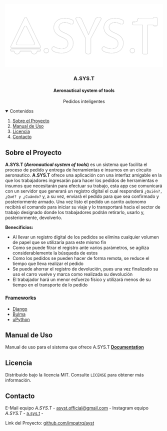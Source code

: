 
<!-- PROJECT LOGO -->
<br />
<p align="center">
  <a href="https://github.com/impatrq/asyst">
    <img src= "media/ASYST-blanco.png" alt="Logo" width="800">
  </a>

  <h3 align="center">A.SYS.T</h3>
  <h4 align="center">Aeronautical system of tools</h4>

  <p align="center">
    Pedidos inteligentes
    <!-- TABLE OF CONTENTS -->
<details open="open">
  <summary>Contenidos</summary>
  <ol>
    <li>
      <a href="#sobre-el-proyecto">Sobre el Proyecto</a>
    </li>
    <!-- <li>
      <a href="#getting-started">Getting Started</a>
      <ul>
        <li><a href="#prerequisites">Prerequisites</a></li>
        <li><a href="#installation">Installation</a></li>
      </ul>
    </li> -->
    <li><a href="#manual-de-uso">Manual de Uso</a></li>
    <li><a href="#licencia">Licencia</a></li>
    <li><a href="#contacto">Contacto</a></li>
    <!-- <li><a href="#agradecimientos">Agradecimientos</a></li> -->
  </ol>
</details>
<!-- ABOUT THE PROJECT -->

## Sobre el Proyecto

**A.SYS.T (*Aeronautical system of tools*)** es un sistema que facilita el proceso de pedido y entrega de herramientas e insumos en un circuito aeronautico.
**A.SYS.T** ofrece una aplicación con una interfaz amigable en la que los trabajadores ingresarán para hacer los pedidos de herramientas e insumos que necesitarán para efectuar su trabajo, esta app cse comunicará con un servidor que generará un registro digital el cual responderá `¿Quién?, ¿Qué? y ¿Cuándo?` y, a su vez, enviará el pedido para que sea confirmado y posteriormente armado. Una vez listo el pedido un carrito autonomo recibirá el comando para iniciar su viaje y lo transportará hacia el sector de trabajo designado donde los trabajadores podrán retirarlo, usarlo y, posteriormente, devolverlo.


**Benecificios:**
* Al llevar un registro digital de los pedidos se elimina cualquier volumen de papel que se utilizaría para este mismo fin
* Como se puede fitrar el registro ante varios parámetros, se agiliza considerablemente la búsqueda de estos
* Como los pedidos se pueden hacer de forma remota, se reduce el tiempo que lleva realizar el pedido
* Se puede ahorrar el registro de devolución, pues una vez finalizado su uso el carro vuelve y marca como realizada su devolución
* El trabajador hará un menor esfuerzo físico y utilizará menos de su tiempo en el transporte de lo pedido


### Frameworks


* [Django](https://www.djangoproject.com/)
* [Bulma](https://bulma.io/)
* [uPython](https://micropython.org/)



<!-- GETTING STARTED -->
<!-- ## Getting Started

This is an example of how you may give instructions on setting up your project locally.
To get a local copy up and running follow these simple example steps.

### Prerequisites

This is an example of how to list things you need to use the software and how to install them.
* npm
  ```sh
  npm install npm@latest -g
  ```

### Installation

1. Get a free API Key at [https://example.com](https://example.com)
2. Clone the repo
   ```sh
   git clone https://github.com/your_username_/Project-Name.git
   ```
3. Install NPM packages
   ```sh
   npm install
   ```
4. Enter your API in `config.js`
   ```JS
   const API_KEY = 'ENTER YOUR API';
   ``` -->



<!-- USAGE EXAMPLES -->
## Manual de Uso

Manual de uso para el sistema que ofrece A.SYS.T
**[Documentation](https://github.com/impatrq/asyst/Maual-de-usuario)**


<!-- LICENSE -->
## Licencia

Distribuido bajo la licencia MIT. Consulte `LICENSE` para obtener más información.

<!-- Distribuido bajo la licencia MIT. Consulte `LICENSE` para obtener más información.

<!-- CONTACTO -->
## Contacto

E-Mail equipo *A.SYS.T* - [asyst.official@gmail.com]() -
Instagram equipo *A.SYS.T* - [a.sys.t]() -

Link del Proyecto: [github.com/impatrq/ayst](https://github.com/impatrq/asyst)